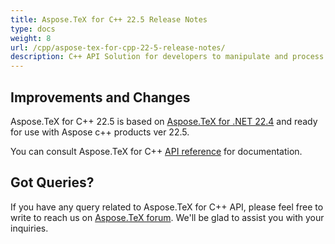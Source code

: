 ```yaml
---
title: Aspose.TeX for C++ 22.5 Release Notes
type: docs
weight: 8
url: /cpp/aspose-tex-for-cpp-22-5-release-notes/
description: C++ API Solution for developers to manipulate and process TeX and LaTeX files. Release Notes of Aspose.TeX API solution for C++ | Release 2022.05
---
```


## Improvements and Changes

Aspose.TeX for C++ 22.5 is based on [Aspose.TeX for .NET 22.4](/tex/net/aspose-tex-for-net-22-4-release-notes/) and ready for use with Aspose c++ products ver 22.5.


You can consult Aspose.TeX for C++ [API reference](https://reference.aspose.com/tex/cpp/) for documentation.
 
## Got Queries?
If you have any query related to Aspose.TeX for C++ API, please feel free to write to reach us on [Aspose.TeX forum](https://forum.aspose.com/c/tex/). We'll be glad to assist you with your inquiries.
